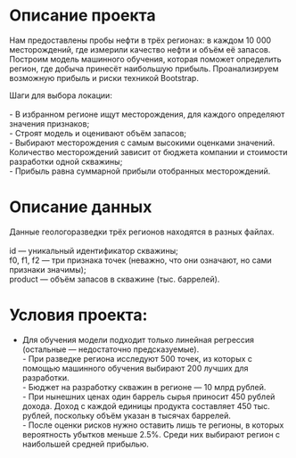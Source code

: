 # Описание проекта

Нам предоставлены пробы нефти в трёх регионах: в каждом 10 000 месторождений, где измерили качество нефти и объём её запасов. Построим модель машинного обучения, которая поможет определить регион, где добыча принесёт наибольшую прибыль. Проанализируем возможную прибыль и риски техникой Bootstrap.

Шаги для выбора локации:
<br>
<br> - В избранном регионе ищут месторождения, для каждого определяют значения признаков;
<br> - Строят модель и оценивают объём запасов;
<br> - Выбирают месторождения с самым высокими оценками значений. Количество месторождений зависит от бюджета компании и стоимости разработки одной скважины;
<br> - Прибыль равна суммарной прибыли отобранных месторождений.
<br>

# Описание данных

Данные геологоразведки трёх регионов находятся в разных файлах.
<br>
<br> id — уникальный идентификатор скважины;
<br> f0, f1, f2 — три признака точек (неважно, что они означают, но сами признаки значимы);
<br> product — объём запасов в скважине (тыс. баррелей).

# Условия проекта:
 - Для обучения модели подходит только линейная регрессия (остальные — недостаточно предсказуемые).
<br> - При разведке региона исследуют 500 точек, из которых с помощью машинного обучения выбирают 200 лучших для разработки.
<br> - Бюджет на разработку скважин в регионе — 10 млрд рублей.
<br> - При нынешних ценах один баррель сырья приносит 450 рублей дохода. Доход с каждой единицы продукта составляет 450 тыс. рублей, поскольку объём указан в тысячах баррелей.
<br> - После оценки рисков нужно оставить лишь те регионы, в которых вероятность убытков меньше 2.5%. Среди них выбирают регион с наибольшей средней прибылью.
